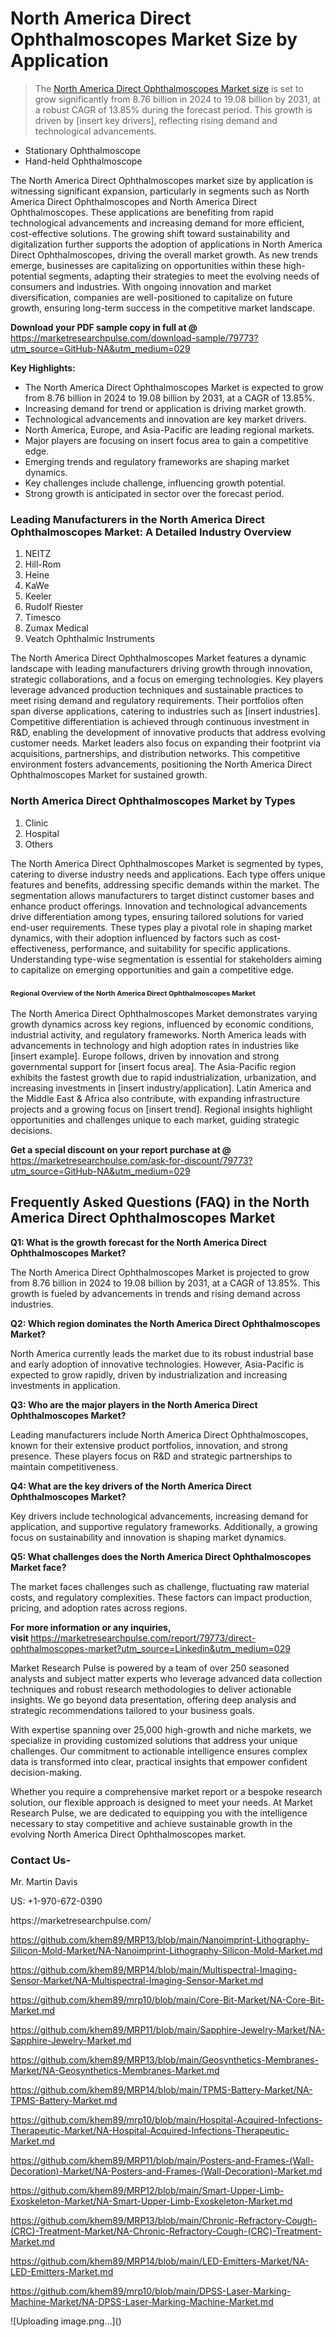 <h1>North America Direct Ophthalmoscopes Market&nbsp;Size by Application</h1><blockquote><p>The <a href="https://marketresearchpulse.com/download-sample/79773?utm_source=GitHub-NA&amp;utm_medium=029">North America Direct Ophthalmoscopes Market size</a> is set to grow significantly from 8.76 billion in 2024 to 19.08 billion by 2031, at a robust CAGR of 13.85% during the forecast period. This growth is driven by [insert key drivers], reflecting rising demand and technological advancements.</p></blockquote><ul><li>Stationary Ophthalmoscope<li> Hand-held Ophthalmoscope</li></ul><p>The North America Direct Ophthalmoscopes market size by application is witnessing significant expansion, particularly in segments such as North America Direct Ophthalmoscopes and North America Direct Ophthalmoscopes. These applications are benefiting from rapid technological advancements and increasing demand for more efficient, cost-effective solutions. The growing shift toward sustainability and digitalization further supports the adoption of applications in North America Direct Ophthalmoscopes, driving the overall market growth. As new trends emerge, businesses are capitalizing on opportunities within these high-potential segments, adapting their strategies to meet the evolving needs of consumers and industries. With ongoing innovation and market diversification, companies are well-positioned to capitalize on future growth, ensuring long-term success in the competitive market landscape.</p><p><strong>Download your PDF sample copy in full at @ </strong><a href="https://marketresearchpulse.com/download-sample/79773?utm_source=GitHub-NA&amp;utm_medium=029">https://marketresearchpulse.com/download-sample/79773?utm_source=GitHub-NA&amp;utm_medium=029</a></p><p><strong>Key Highlights: </strong></p><ul><li>The North America Direct Ophthalmoscopes Market is expected to grow from 8.76 billion in 2024 to 19.08 billion by 2031, at a CAGR of 13.85%.</li><li>Increasing demand for trend or application is driving market growth.</li><li>Technological advancements and innovation are key market drivers.</li><li>North America, Europe, and Asia-Pacific are leading regional markets.</li><li>Major players are focusing on insert focus area to gain a competitive edge.</li><li>Emerging trends and regulatory frameworks are shaping market dynamics.</li><li>Key challenges include challenge, influencing growth potential.</li><li>Strong growth is anticipated in sector over the forecast period.</li></ul><h3>Leading Manufacturers in the North America Direct Ophthalmoscopes Market: A Detailed Industry Overview</h3><ol><li>NEITZ</li><li>Hill-Rom</li><li>Heine</li><li>KaWe</li><li>Keeler</li><li>Rudolf Riester</li><li>Timesco</li><li>Zumax Medical</li><li>Veatch Ophthalmic Instruments</li></ol><div class="flex max-w-full flex-col flex-grow"><div class="min-h-8 text-message flex w-full flex-col items-end gap-2 whitespace-normal break-words [.text-message+&amp;]:mt-5" dir="auto" data-message-author-role="assistant" data-message-id="fd8432e4-4910-450d-b182-61b7bfb0a01f" data-message-model-slug="gpt-4o"><div class="flex w-full flex-col gap-1 empty:hidden first:pt-[3px]"><div class="markdown prose w-full break-words dark:prose-invert light"><p>The North America Direct Ophthalmoscopes Market features a dynamic landscape with leading manufacturers driving growth through innovation, strategic collaborations, and a focus on emerging technologies. Key players leverage advanced production techniques and sustainable practices to meet rising demand and regulatory requirements. Their portfolios often span diverse applications, catering to industries such as [insert industries]. Competitive differentiation is achieved through continuous investment in R&amp;D, enabling the development of innovative products that address evolving customer needs. Market leaders also focus on expanding their footprint via acquisitions, partnerships, and distribution networks. This competitive environment fosters advancements, positioning the North America Direct Ophthalmoscopes Market for sustained growth.</p></div></div></div></div><h3>North America Direct Ophthalmoscopes Market by Types</h3><ol><li>Clinic<li> Hospital<li> Others</li></ol><div class="flex max-w-full flex-col flex-grow"><div class="min-h-8 text-message flex w-full flex-col items-end gap-2 whitespace-normal break-words [.text-message+&amp;]:mt-5" dir="auto" data-message-author-role="assistant" data-message-id="084470be-0bb7-4664-bddf-5156b4f41249" data-message-model-slug="gpt-4o-mini"><div class="flex w-full flex-col gap-1 empty:hidden first:pt-[3px]"><div class="markdown prose w-full break-words dark:prose-invert light"><p>The North America Direct Ophthalmoscopes Market is segmented by types, catering to diverse industry needs and applications. Each type offers unique features and benefits, addressing specific demands within the market. The segmentation allows manufacturers to target distinct customer bases and enhance product offerings. Innovation and technological advancements drive differentiation among types, ensuring tailored solutions for varied end-user requirements. These types play a pivotal role in shaping market dynamics, with their adoption influenced by factors such as cost-effectiveness, performance, and suitability for specific applications. Understanding type-wise segmentation is essential for stakeholders aiming to capitalize on emerging opportunities and gain a competitive edge.</p></div></div></div></div><h3><span style="font-size: 11px;">Regional Overview of the North America Direct Ophthalmoscopes Market</span></h3><div class="flex max-w-full flex-col flex-grow"><div class="min-h-8 text-message flex w-full flex-col items-end gap-2 whitespace-normal break-words [.text-message+&amp;]:mt-5" dir="auto" data-message-author-role="assistant" data-message-id="e9038762-ce64-4e30-91c9-9bd413514231" data-message-model-slug="gpt-4o-mini"><div class="flex w-full flex-col gap-1 empty:hidden first:pt-[3px]"><div class="markdown prose w-full break-words dark:prose-invert light"><p>The North America Direct Ophthalmoscopes Market demonstrates varying growth dynamics across key regions, influenced by economic conditions, industrial activity, and regulatory frameworks. North America leads with advancements in technology and high adoption rates in industries like [insert example]. Europe follows, driven by innovation and strong governmental support for [insert focus area]. The Asia-Pacific region exhibits the fastest growth due to rapid industrialization, urbanization, and increasing investments in [insert industry/application]. Latin America and the Middle East &amp; Africa also contribute, with expanding infrastructure projects and a growing focus on [insert trend]. Regional insights highlight opportunities and challenges unique to each market, guiding strategic decisions.</p></div></div></div></div><p><strong>Get a special discount on your report purchase at @ </strong><a href="https://marketresearchpulse.com/ask-for-discount/79773?utm_source=GitHub-NA&amp;utm_medium=029">https://marketresearchpulse.com/ask-for-discount/79773?utm_source=GitHub-NA&amp;utm_medium=029</a></p><h2>Frequently Asked Questions (FAQ) in the North America Direct Ophthalmoscopes Market</h2><p><strong>Q1: What is the growth forecast for the North America Direct Ophthalmoscopes Market?</strong></p><p>The North America Direct Ophthalmoscopes Market is projected to grow from 8.76 billion in 2024 to 19.08 billion by 2031, at a CAGR of 13.85%. This growth is fueled by advancements in trends and rising demand across industries.</p><p><strong>Q2: Which region dominates the North America Direct Ophthalmoscopes Market?</strong></p><p>North America currently leads the market due to its robust industrial base and early adoption of innovative technologies. However, Asia-Pacific is expected to grow rapidly, driven by industrialization and increasing investments in application.</p><p><strong>Q3: Who are the major players in the North America Direct Ophthalmoscopes Market?</strong></p><p>Leading manufacturers include North America Direct Ophthalmoscopes, known for their extensive product portfolios, innovation, and strong presence. These players focus on R&amp;D and strategic partnerships to maintain competitiveness.</p><p><strong>Q4: What are the key drivers of the North America Direct Ophthalmoscopes Market?</strong></p><p>Key drivers include technological advancements, increasing demand for application, and supportive regulatory frameworks. Additionally, a growing focus on sustainability and innovation is shaping market dynamics.</p><p><strong>Q5: What challenges does the North America Direct Ophthalmoscopes Market face?</strong></p><p>The market faces challenges such as challenge, fluctuating raw material costs, and regulatory complexities. These factors can impact production, pricing, and adoption rates across regions.</p><p><strong>For more information or any inquiries, visit&nbsp;</strong><a href="https://marketresearchpulse.com/report/79773/direct-ophthalmoscopes-market?utm_source=Linkedin&utm_medium=029">https://marketresearchpulse.com/report/79773/direct-ophthalmoscopes-market?utm_source=Linkedin&utm_medium=029</a></p><p>Market Research Pulse is powered by a team of over 250 seasoned analysts and subject matter experts who leverage advanced data collection techniques and robust research methodologies to deliver actionable insights. We go beyond data presentation, offering deep analysis and strategic recommendations tailored to your business goals.</p><p>With expertise spanning over 25,000 high-growth and niche markets, we specialize in providing customized solutions that address your unique challenges. Our commitment to actionable intelligence ensures complex data is transformed into clear, practical insights that empower confident decision-making.</p><p>Whether you require a comprehensive market report or a bespoke research solution, our flexible approach is designed to meet your needs. At Market Research Pulse, we are dedicated to equipping you with the intelligence necessary to stay competitive and achieve sustainable growth in the evolving North America Direct Ophthalmoscopes market.</p><h3><strong>Contact Us-</strong></h3><p>Mr. Martin Davis</p><p>US: +1-970-672-0390</p><p>https://marketresearchpulse.com/</p><p><a href="https://github.com/khem89/MRP13/blob/main/Nanoimprint-Lithography-Silicon-Mold-Market/NA-Nanoimprint-Lithography-Silicon-Mold-Market.md">https://github.com/khem89/MRP13/blob/main/Nanoimprint-Lithography-Silicon-Mold-Market/NA-Nanoimprint-Lithography-Silicon-Mold-Market.md</a></p><p><a href="https://github.com/khem89/MRP14/blob/main/Multispectral-Imaging-Sensor-Market/NA-Multispectral-Imaging-Sensor-Market.md">https://github.com/khem89/MRP14/blob/main/Multispectral-Imaging-Sensor-Market/NA-Multispectral-Imaging-Sensor-Market.md</a></p><p><a href="https://github.com/khem89/mrp10/blob/main/Core-Bit-Market/NA-Core-Bit-Market.md">https://github.com/khem89/mrp10/blob/main/Core-Bit-Market/NA-Core-Bit-Market.md</a></p><p><a href="https://github.com/khem89/MRP11/blob/main/Sapphire-Jewelry-Market/NA-Sapphire-Jewelry-Market.md">https://github.com/khem89/MRP11/blob/main/Sapphire-Jewelry-Market/NA-Sapphire-Jewelry-Market.md</a></p><p><a href="https://github.com/khem89/MRP13/blob/main/Geosynthetics-Membranes-Market/NA-Geosynthetics-Membranes-Market.md">https://github.com/khem89/MRP13/blob/main/Geosynthetics-Membranes-Market/NA-Geosynthetics-Membranes-Market.md</a></p><p><a href="https://github.com/khem89/MRP14/blob/main/TPMS-Battery-Market/NA-TPMS-Battery-Market.md">https://github.com/khem89/MRP14/blob/main/TPMS-Battery-Market/NA-TPMS-Battery-Market.md</a></p><p><a href="https://github.com/khem89/mrp10/blob/main/Hospital-Acquired-Infections-Therapeutic-Market/NA-Hospital-Acquired-Infections-Therapeutic-Market.md">https://github.com/khem89/mrp10/blob/main/Hospital-Acquired-Infections-Therapeutic-Market/NA-Hospital-Acquired-Infections-Therapeutic-Market.md</a></p><p><a href="https://github.com/khem89/MRP11/blob/main/Posters-and-Frames-(Wall-Decoration)-Market/NA-Posters-and-Frames-(Wall-Decoration)-Market.md">https://github.com/khem89/MRP11/blob/main/Posters-and-Frames-(Wall-Decoration)-Market/NA-Posters-and-Frames-(Wall-Decoration)-Market.md</a></p><p><a href="https://github.com/khem89/MRP12/blob/main/Smart-Upper-Limb-Exoskeleton-Market/NA-Smart-Upper-Limb-Exoskeleton-Market.md">https://github.com/khem89/MRP12/blob/main/Smart-Upper-Limb-Exoskeleton-Market/NA-Smart-Upper-Limb-Exoskeleton-Market.md</a></p><p><a href="https://github.com/khem89/MRP13/blob/main/Chronic-Refractory-Cough-(CRC)-Treatment-Market/NA-Chronic-Refractory-Cough-(CRC)-Treatment-Market.md">https://github.com/khem89/MRP13/blob/main/Chronic-Refractory-Cough-(CRC)-Treatment-Market/NA-Chronic-Refractory-Cough-(CRC)-Treatment-Market.md</a></p><p><a href="https://github.com/khem89/MRP14/blob/main/LED-Emitters-Market/NA-LED-Emitters-Market.md">https://github.com/khem89/MRP14/blob/main/LED-Emitters-Market/NA-LED-Emitters-Market.md</a></p><p><a href="https://github.com/khem89/mrp10/blob/main/DPSS-Laser-Marking-Machine-Market/NA-DPSS-Laser-Marking-Machine-Market.md">https://github.com/khem89/mrp10/blob/main/DPSS-Laser-Marking-Machine-Market/NA-DPSS-Laser-Marking-Machine-Market.md</a></p>
![Uploading image.png…]()
